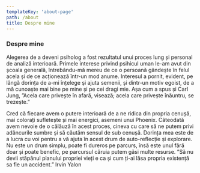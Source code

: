 ```yaml
---
templateKey: 'about-page'
path: /about
title: Despre mine
---
```

### Despre mine
Alegerea de a deveni psiholog a fost rezultatul unui proces lung și personal de analiză interioară. Primele interese privind psihicul uman le-am avut din școala generală, întrebându-mă mereu de ce o persoană gândește în felul acela și de ce acționează într-un mod anume. Interesul a pornit, evident, pe lângă dorința de a-mi înțelege și ajuta semenii, și dintr-un motiv egoist, de a mă cunoaște mai bine pe mine și pe cei dragi mie. Așa cum a spus și Carl Jung, ”Acela care privește în afară, visează; acela care privește înăuntru, se trezește.”


Cred că fiecare avem o putere interioară de a ne ridica din propria cenușă, mai colorați sufletește și mai energici, asemeni unui Phoenix. Câteodată avem nevoie de o călăuză în acest proces, cineva cu care să ne putem privi adâncurile sumbre și să căutăm sensul de sub cenușă. Dorința mea este de a lucra cu voi pentru a vă ajuta în acest drum de auto-reflecție și explorare. Nu este un drum simplu, poate fi dureros pe parcurs, însă este unul fără doar și poate benefic, pe parcursul căruia putem găsi multe resurse. ”Să nu devii stăpânul planului propriei vieți e ca și cum ți-ai lăsa propria existență sa fie un accident.” Irvin Yalon
